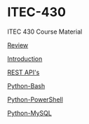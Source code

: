# ITEC-430
ITEC 430 Course Material

<a href="https://github.com/jchiefelk/ITEC-430/tree/master/review">Review</a>



<a href="https://github.com/jchiefelk/ITEC-430/tree/master/introduction">Introduction</a>

<a href="https://github.com/jchiefelk/ITEC-430/tree/master/restAPI">REST API's</a>

<a href="https://github.com/jchiefelk/ITEC-430/tree/master/python-bash">Python-Bash</a>

<a href="https://github.com/jchiefelk/ITEC-430/tree/master/python-powershell">Python-PowerShell</a>

<a href="https://github.com/jchiefelk/ITEC-430/tree/master/python-mysql">Python-MySQL</a>
